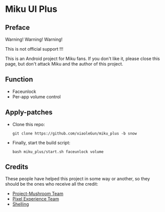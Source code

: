 # Miku UI Plus

## Preface
Warning! Warning! Warning!

This is not official support !!!

This is an Android project for Miku fans. If you don't like it, please close this page, but don't attack Miku and the author of this project.

## Function
- Faceunlock
- Per-app volume control

## Apply-patches
- Clone this repo:
    ```
    git clone https://github.com/xiaoleGun/miku_plus -b snow
    ```
- Finally, start the build script:
    ```
    bash miku_plus/start.sh faceunlock volume
    ```

## Credits
These people have helped this project in some way or another, so they should be the ones who receive all the credit:
- [Project-Mushroom Team](https://github.com/Project-Mushroom)
- [Pixel Experience Team](https://download.pixelexperience.org/about)
- [Shelling](https://github.com/cjybyjk)
